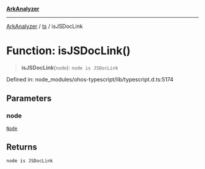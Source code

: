 [**ArkAnalyzer**](../../../../README.md)

***

[ArkAnalyzer](../../../../globals.md) / [ts](../README.md) / isJSDocLink

# Function: isJSDocLink()

> **isJSDocLink**(`node`): `node is JSDocLink`

Defined in: node\_modules/ohos-typescript/lib/typescript.d.ts:5174

## Parameters

### node

[`Node`](../interfaces/Node.md)

## Returns

`node is JSDocLink`

